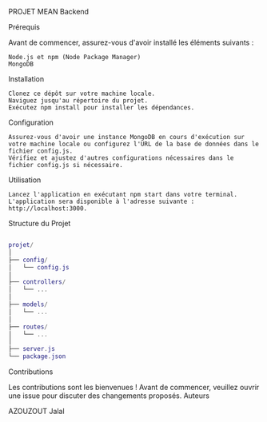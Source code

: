 PROJET MEAN Backend 

Prérequis

Avant de commencer, assurez-vous d'avoir installé les éléments suivants :

    Node.js et npm (Node Package Manager)
    MongoDB

Installation

    Clonez ce dépôt sur votre machine locale.
    Naviguez jusqu'au répertoire du projet.
    Exécutez npm install pour installer les dépendances.

Configuration

    Assurez-vous d'avoir une instance MongoDB en cours d'exécution sur votre machine locale ou configurez l'URL de la base de données dans le fichier config.js.
    Vérifiez et ajustez d'autres configurations nécessaires dans le fichier config.js si nécessaire.

Utilisation

    Lancez l'application en exécutant npm start dans votre terminal.
    L'application sera disponible à l'adresse suivante : http://localhost:3000.

Structure du Projet

```lua

projet/
│
├── config/
│   └── config.js
│
├── controllers/
│   └── ...
│
├── models/
│   └── ...
│
├── routes/
│   └── ...
│
├── server.js
└── package.json

```
Contributions

Les contributions sont les bienvenues ! Avant de commencer, veuillez ouvrir une issue pour discuter des changements proposés.
Auteurs

   AZOUZOUT Jalal
